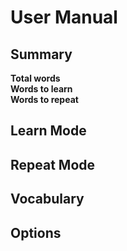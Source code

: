 # User Manual

## Summary

**Total words**<br>
**Words to learn**<br>
**Words to repeat**

## Learn Mode

## Repeat Mode

## Vocabulary

## Options
